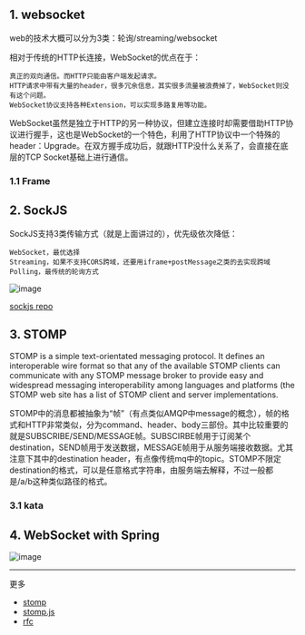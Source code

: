 ## 1. websocket
web的技术大概可以分为3类：轮询/streaming/websocket

相对于传统的HTTP长连接，WebSocket的优点在于：

```
真正的双向通信。而HTTP只能由客户端发起请求。
HTTP请求中带有大量的header，很多冗余信息，其实很多流量被浪费掉了，WebSocket则没有这个问题。
WebSocket协议支持各种Extension，可以实现多路复用等功能。
```
WebSocket虽然是独立于HTTP的另一种协议，但建立连接时却需要借助HTTP协议进行握手，这也是WebSocket的一个特色，利用了HTTP协议中一个特殊的header：Upgrade。在双方握手成功后，就跟HTTP没什么关系了，会直接在底层的TCP Socket基础上进行通信。


### 1.1 Frame


## 2. SockJS
SockJS支持3类传输方式（就是上面讲过的），优先级依次降低：

```
WebSocket，最优选择
Streaming，如果不支持CORS跨域，还要用iframe+postMessage之类的去实现跨域
Polling，最传统的轮询方式
```
![image](http://jxy.me/2017/05/10/realtime-web/websocket-3.png)

[sockjs repo](https://github.com/cristicmf/sockjs-node)

## 3. STOMP


STOMP is a simple text-orientated messaging protocol. 
It defines an interoperable wire format so that any of the available STOMP clients can communicate with 
any STOMP message broker to provide easy and widespread messaging interoperability among languages and 
platforms (the STOMP web site has a list of STOMP client and server implementations.

STOMP中的消息都被抽象为“帧”（有点类似AMQP中message的概念），帧的格式和HTTP非常类似，分为command、header、body三部份。其中比较重要的就是SUBSCRIBE/SEND/MESSAGE帧。SUBSCIRBE帧用于订阅某个destination，SEND帧用于发送数据，MESSAGE帧用于从服务端接收数据。尤其注意下其中的destination header，有点像传统mq中的topic。STOMP不限定destination的格式，可以是任意格式字符串，由服务端去解释，不过一般都是/a/b这种类似路径的格式。

### 3.1 kata

## 4. WebSocket with Spring

![image](http://jxy.me/2017/05/10/realtime-web/websocket-4.png)

---
更多

- [stomp](https://stomp.github.io/)
- [stomp.js](https://github.com/jmesnil/stomp-websocket)
- [rfc](https://tools.ietf.org/html/rfc6455)

